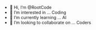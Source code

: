 - 👋 Hi, I’m @RootCode
- 👀 I’m interested in ... Coding
- 🌱 I’m currently learning ... AI
- 💞️ I’m looking to collaborate on ... Coders

<!---
RootCode-x/RootCode-x is a ✨ special ✨ repository because its `README.md` (this file) appears on your GitHub profile.
You can click the Preview link to take a look at your changes.
--->

